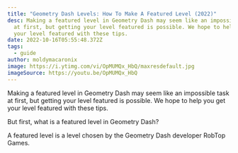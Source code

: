 ```yaml
---
title: "Geometry Dash Levels: How To Make A Featured Level (2022)"
desc: Making a featured level in Geometry Dash may seem like an impossible task
  at first, but getting your level featured is possible. We hope to help you get
  your level featured with these tips.
date: 2022-10-16T05:55:48.372Z
tags:
  - guide
author: moldymacaronix
image: https://i.ytimg.com/vi/OpMUMQx_HbQ/maxresdefault.jpg
imageSource: https://youtu.be/OpMUMQx_HbQ
---
```

Making a featured level in Geometry Dash may seem like an impossible task at first, but getting your level featured is possible. We hope to help you get your level featured with these tips.

But first, what is a featured level in Geometry Dash?

A﻿ featured level is a level chosen by the Geometry Dash developer RobTop Games.